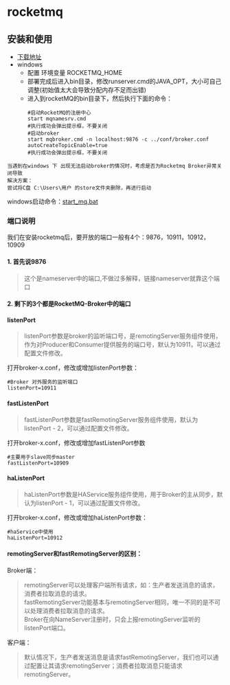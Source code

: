 # rocketmq

## 安装和使用
- [下载地址](https://rocketmq.apache.org/zh/download/)
- windows
  - 配置 环境变量 ROCKETMQ_HOME
  - 部署完成后进入bin目录，修改runserver.cmd的JAVA_OPT，大小可自己调整(初始值太大会导致分配内存不足而出错)
  - 进入到rocketMQ的bin目录下，然后执行下面的命令：
    ~~~
    #启动RocketMQ的注册中心
    start mqnamesrv.cmd
    #执行成功会弹出提示框，不要关闭
    #启动broker
    start mqbroker.cmd -n localhost:9876 -c ../conf/broker.conf autoCreateTopicEnable=true
    #执行成功会弹出提示框，不要关闭
    ~~~
~~~
当遇到在windows 下 出现无法启动broker的情况时，考虑是否为Rocketmq Broker异常关闭导致
解决方案：
尝试将C盘 C:\Users\用户 的store文件夹删除，再进行启动
~~~
windows启动命令：[start_mq.bat](start_mq.bat)

### 端口说明
我们在安装rocketmq后，要开放的端口一般有4个：9876，10911，10912，10909
#### 1. 首先说9876
>这个是nameserver中的端口,不做过多解释，链接nameserver就靠这个端口

#### 2. 剩下的3个都是RocketMQ-Broker中的端口
#### listenPort
>listenPort参数是broker的监听端口号，是remotingServer服务组件使用，作为对Producer和Consumer提供服务的端口号，默认为10911，可以通过配置文件修改。

打开broker-x.conf，修改或增加listenPort参数：
~~~
#Broker 对外服务的监听端口
listenPort=10911
~~~
#### fastListenPort
>fastListenPort参数是fastRemotingServer服务组件使用，默认为listenPort - 2，可以通过配置文件修改。

打开broker-x.conf，修改或增加fastListenPort参数
~~~
#主要用于slave同步master
fastListenPort=10909
~~~

#### haListenPort
>haListenPort参数是HAService服务组件使用，用于Broker的主从同步，默认为listenPort - 1，可以通过配置文件修改。

打开broker-x.conf，修改或增加haListenPort参数：
~~~
#haService中使用
haListenPort=10912
~~~~
#### remotingServer和fastRemotingServer的区别：
Broker端：

>remotingServer可以处理客户端所有请求，如：生产者发送消息的请求，消费者拉取消息的请求。</br>
>fastRemotingServer功能基本与remotingServer相同，唯一不同的是不可以处理消费者拉取消息的请求。</br>
>Broker在向NameServer注册时，只会上报remotingServer监听的listenPort端口。</br>

客户端：

>默认情况下，生产者发送消息是请求fastRemotingServer，我们也可以通过配置让其请求remotingServer；消费者拉取消息只能请求remotingServer。
